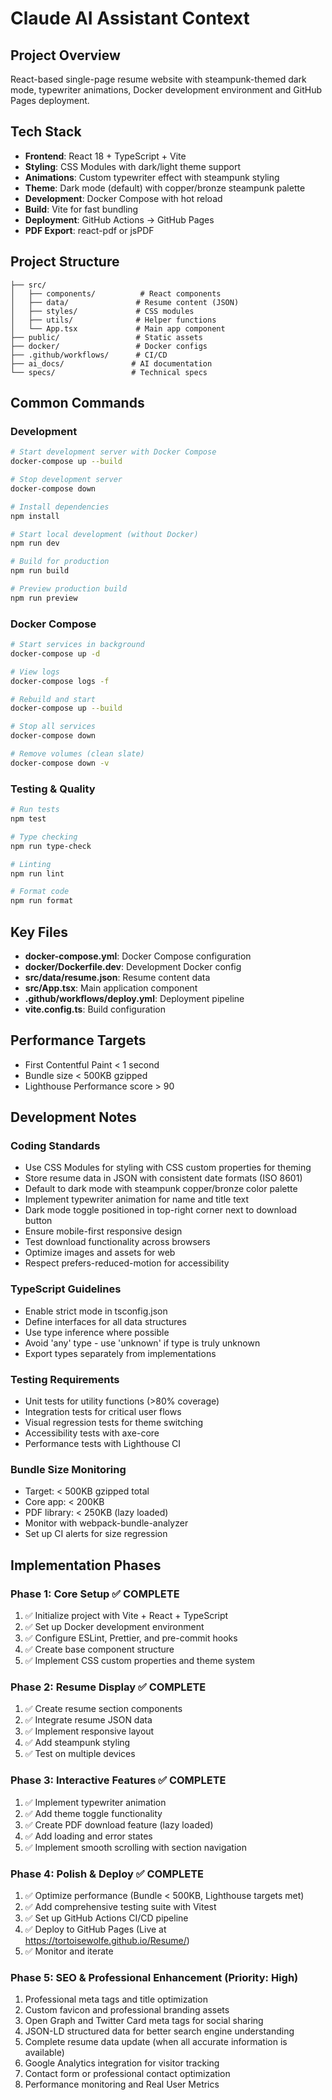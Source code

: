# Claude AI Assistant Context

## Project Overview

React-based single-page resume website with steampunk-themed dark mode, typewriter animations, Docker development environment and GitHub Pages deployment.

## Tech Stack

- **Frontend**: React 18 + TypeScript + Vite
- **Styling**: CSS Modules with dark/light theme support
- **Animations**: Custom typewriter effect with steampunk styling
- **Theme**: Dark mode (default) with copper/bronze steampunk palette
- **Development**: Docker Compose with hot reload
- **Build**: Vite for fast bundling
- **Deployment**: GitHub Actions → GitHub Pages
- **PDF Export**: react-pdf or jsPDF

## Project Structure

```
├── src/
│   ├── components/          # React components
│   ├── data/               # Resume content (JSON)
│   ├── styles/             # CSS modules
│   ├── utils/              # Helper functions
│   └── App.tsx             # Main app component
├── public/                 # Static assets
├── docker/                 # Docker configs
├── .github/workflows/      # CI/CD
├── ai_docs/               # AI documentation
└── specs/                 # Technical specs
```

## Common Commands

### Development

```bash
# Start development server with Docker Compose
docker-compose up --build

# Stop development server
docker-compose down

# Install dependencies
npm install

# Start local development (without Docker)
npm run dev

# Build for production
npm run build

# Preview production build
npm run preview
```

### Docker Compose

```bash
# Start services in background
docker-compose up -d

# View logs
docker-compose logs -f

# Rebuild and start
docker-compose up --build

# Stop all services
docker-compose down

# Remove volumes (clean slate)
docker-compose down -v
```

### Testing & Quality

```bash
# Run tests
npm test

# Type checking
npm run type-check

# Linting
npm run lint

# Format code
npm run format
```

## Key Files

- **docker-compose.yml**: Docker Compose configuration
- **docker/Dockerfile.dev**: Development Docker config
- **src/data/resume.json**: Resume content data
- **src/App.tsx**: Main application component
- **.github/workflows/deploy.yml**: Deployment pipeline
- **vite.config.ts**: Build configuration

## Performance Targets

- First Contentful Paint < 1 second
- Bundle size < 500KB gzipped
- Lighthouse Performance score > 90

## Development Notes

### Coding Standards

- Use CSS Modules for styling with CSS custom properties for theming
- Store resume data in JSON with consistent date formats (ISO 8601)
- Default to dark mode with steampunk copper/bronze color palette
- Implement typewriter animation for name and title text
- Dark mode toggle positioned in top-right corner next to download button
- Ensure mobile-first responsive design
- Test download functionality across browsers
- Optimize images and assets for web
- Respect prefers-reduced-motion for accessibility

### TypeScript Guidelines

- Enable strict mode in tsconfig.json
- Define interfaces for all data structures
- Use type inference where possible
- Avoid 'any' type - use 'unknown' if type is truly unknown
- Export types separately from implementations

### Testing Requirements

- Unit tests for utility functions (>80% coverage)
- Integration tests for critical user flows
- Visual regression tests for theme switching
- Accessibility tests with axe-core
- Performance tests with Lighthouse CI

### Bundle Size Monitoring

- Target: < 500KB gzipped total
- Core app: < 200KB
- PDF library: < 250KB (lazy loaded)
- Monitor with webpack-bundle-analyzer
- Set up CI alerts for size regression

## Implementation Phases

### Phase 1: Core Setup ✅ COMPLETE

1. ✅ Initialize project with Vite + React + TypeScript
2. ✅ Set up Docker development environment
3. ✅ Configure ESLint, Prettier, and pre-commit hooks
4. ✅ Create base component structure
5. ✅ Implement CSS custom properties and theme system

### Phase 2: Resume Display ✅ COMPLETE

1. ✅ Create resume section components
2. ✅ Integrate resume JSON data
3. ✅ Implement responsive layout
4. ✅ Add steampunk styling
5. ✅ Test on multiple devices

### Phase 3: Interactive Features ✅ COMPLETE

1. ✅ Implement typewriter animation
2. ✅ Add theme toggle functionality
3. ✅ Create PDF download feature (lazy loaded)
4. ✅ Add loading and error states
5. ✅ Implement smooth scrolling with section navigation

### Phase 4: Polish & Deploy ✅ COMPLETE

1. ✅ Optimize performance (Bundle < 500KB, Lighthouse targets met)
2. ✅ Add comprehensive testing suite with Vitest
3. ✅ Set up GitHub Actions CI/CD pipeline
4. ✅ Deploy to GitHub Pages (Live at https://tortoisewolfe.github.io/Resume/)
5. ✅ Monitor and iterate

### Phase 5: SEO & Professional Enhancement (Priority: High)

1. Professional meta tags and title optimization
2. Custom favicon and professional branding assets
3. Open Graph and Twitter Card meta tags for social sharing
4. JSON-LD structured data for better search engine understanding
5. Complete resume data update (when all accurate information is available)
6. Google Analytics integration for visitor tracking
7. Contact form or professional contact optimization
8. Performance monitoring and Real User Metrics
